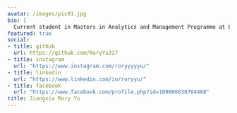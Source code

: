 ```yaml
---
avatar: /images/pic01.jpg
bio: |
  Current student in Masters in Analytics and Management Programme at London Business School.
featured: true
social:
- title: github
  url: https://github.com/RoryYu327
- title: instagram
  url: "https://www.instagram.com/roryyyyyu/"
- title: linkedin
  url: "https://www.linkedin.com/in/roryyu/"
- title: facebook
  url: "https://www.facebook.com/profile.php?id=100006030704488"
title: Jiangxia Rory Yu
---
```

